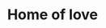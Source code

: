 ---
pid: llp277
title: Home of love
location_transcription: North Philly
coordinates: "[-75.146020897653, 40.023059650676]"
zipcode: '19120'
gen_neighborhood: North Philadelphia
neighborhood: Logan,Olney
outside_phl: 
age: '21'
age_range: 20-29
instagram: 
image_file_name: llp_277.jpg
proposal_transcription: 
topic: Love
topic_summary: '0'
type: Building
keywords_other: home
credit: 
image_labels: 
twitter: 
facebook: 
permalink: "/monuments/llp277/"
layout: item-page
---